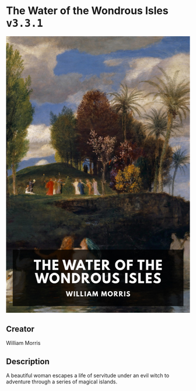 
# The Water of the Wondrous Isles <kbd>v3.3.1</kbd>

<center>
  <img src="./cover-1024.jpg"/>
</center>

## Creator
William Morris

## Description
A beautiful woman escapes a life of servitude under an evil witch to adventure through a series of magical islands.
